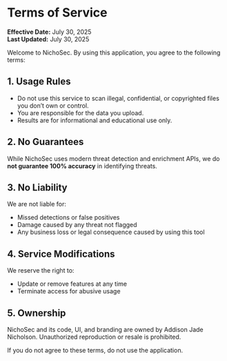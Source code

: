 # Terms of Service

**Effective Date:** July 30, 2025  
**Last Updated:** July 30, 2025

Welcome to NichoSec. By using this application, you agree to the following terms:

## 1. Usage Rules

- Do not use this service to scan illegal, confidential, or copyrighted files you don’t own or control.
- You are responsible for the data you upload.
- Results are for informational and educational use only.

## 2. No Guarantees

While NichoSec uses modern threat detection and enrichment APIs, we do **not guarantee 100% accuracy** in identifying threats.

## 3. No Liability

We are not liable for:
- Missed detections or false positives
- Damage caused by any threat not flagged
- Any business loss or legal consequence caused by using this tool

## 4. Service Modifications

We reserve the right to:
- Update or remove features at any time
- Terminate access for abusive usage

## 5. Ownership

NichoSec and its code, UI, and branding are owned by Addison Jade Nicholson. Unauthorized reproduction or resale is prohibited.

If you do not agree to these terms, do not use the application.
